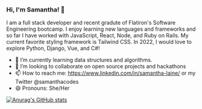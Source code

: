 ### Hi, I'm Samantha! 👋


I am a full stack developer and recent gradute of Flatiron's Software Engineering bootcamp. I enjoy learning new languages and frameworks and so far I have worked with JavaScript, React, Node, and Ruby on Rails. My current favorite styling framework is Tailwind CSS. In 2022, I would love to explore Python, Django, Vue, and C#!

- 🔭 I’m currently learning data structures and algorithms.
- 👯 I’m looking to collaborate on open source projects and hackathons
- 📫 How to reach me: https://www.linkedin.com/in/samantha-laine/ or my Twitter @samanthacodes
- 😄 Pronouns: She/Her

[![Anurag's GitHub stats](https://github-readme-stats.vercel.app/api?username=samanthalaine)](https://github.com/anuraghazra/github-readme-stats)

